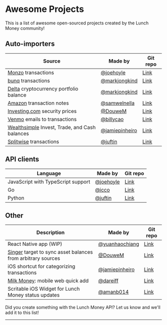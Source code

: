 # Awesome Projects
This is a list of awesome open-sourced projects created by the Lunch Money community!

## Auto-importers

Source                                                               | Made by                                             | Git repo
-----------                                                          | -------                                             | -----------
[Monzo](https://monzo.com) transactions                              | [@joehoyle](https://twitter.com/joe_hoyle)          | [Link](https://github.com/joehoyle/monzo-to-lunch-money)
[bunq](https://www.bunq.com/) transactions                           | [@markjongkind](https://twitter.com/markjongkind)   | [Link](https://github.com/markjongkind/bunq-to-lunchmoney)
[Delta](https://www.delta.exchange) cryptocurrency portfolio balance | [@markjongkind](https://twitter.com/markjongkind)   | [Link](https://github.com/markjongkind/delta-to-lunchmoney)
[Amazon](https://amazon.com) transaction notes                       | [@samwelnella](https://github.com/samwelnella)      | [Link](https://github.com/samwelnella/amazon-transactions-to-lunchmoney)
[Investing.com](https://investing.com) security prices               | [@DouweM](https://twitter.com/DouweM)                | [Link](https://gitlab.com/DouweM/investing-to-lunch-money)
[Venmo](https://venmo.com) emails to transactions                    | [@billycao](https://github.com/billycao)             | [Link](https://github.com/billycao/venmo-to-lunch-money)
[Wealthsimple](https://wealthsimple.com) Invest, Trade, and Cash balances                    | [@jamiepinheiro](https://twitter.com/jamiepinheiro)             | [Link](https://github.com/jamiepinheiro/lunch_money_wealthsimple_bridge)
[Splitwise](https://splitwise.com) transactions                      | [@juftin](https://github.com/juftin)                | [Link](https://github.com/juftin/lunchable/tree/main/lunchable/plugins/splitlunch)


## API clients

Language                           | Made by                                             | Git repo
-----------                        | -------                                             | -----------
JavaScript with TypeScript support | [@joehoyle](https://twitter.com/joe_hoyle)          | [Link](https://github.com/lunch-money/lunch-money-js)
Go                                 | [@icco](https://twitter.com/icco)                   | [Link](https://github.com/icco/lunchmoney)
Python                             | [@juftin](https://github.com/juftin)                | [Link](https://github.com/juftin/lunchable)

## Other

Description                                                                     | Made by                                             | Git repo
-----------                                                                     | -------                                             | -----------
React Native app (WIP)                                                          | [@yuanhaochiang](https://twitter.com/yuanhaochiang) | [Link](https://github.com/yuanworks/bento-money)
[Singer](http://singer.io) target to sync asset balances from arbitrary sources | [@DouweM](https://twitter.com/DouweM)                | [Link](https://gitlab.com/DouweM/target-lunch-money)
iOS shortcut for categorizing transactions                    | [@jamiepinheiro](https://twitter.com/jamiepinheiro)             | [Link](https://github.com/jamiepinheiro/lunch_money_categorize_transaction_shortcut)
[Milk Money](https://milkmoney.club/): mobile web quick add | [@dareiff](https://github.com/dareiff) | [Link](https://github.com/dareiff/quick-add)
Scritable iOS Widget for Lunch Money status updates | [@amanb014](https://github.com/amanb014) | [Link](https://github.com/amanb014/lunch-money-widget)

<aside class="notice">
Did you create something with the Lunch Money API? Let us know and we'll add it to this list!
</aside>

---
